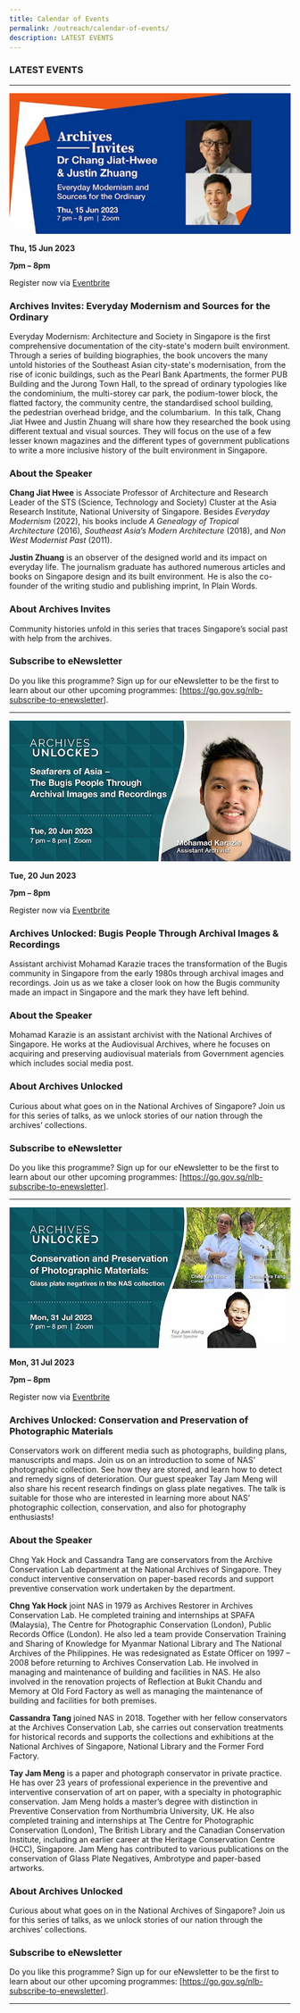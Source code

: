 ```yaml
---
title: Calendar of Events
permalink: /outreach/calendar-of-events/
description: LATEST EVENTS
---
```

### LATEST EVENTS
__________________________________________________________
![](/images/Calendar%20of%20Events/ai%20talk%20by%20dr%20chang%20jiat-hwee%20&%20justin%20zhuang%20-%2015%20jun%202023_eventbrite%20web%20banner.jpg)

**Thu, 15 Jun 2023**

**7pm – 8pm**

Register now via [Eventbrite](https://www.eventbrite.sg/e/archives-invites-everyday-modernism-and-sources-for-the-ordinary-tickets-615467197957)

### Archives Invites: Everyday Modernism and Sources for the Ordinary

Everyday Modernism: Architecture and Society in Singapore is the first comprehensive documentation of the city-state's modern built environment. Through a series of building biographies, the book uncovers the many untold histories of the Southeast Asian city-state's modernisation, from the rise of iconic buildings, such as the Pearl Bank Apartments, the former PUB Building and the Jurong Town Hall, to the spread of ordinary typologies like the condominium, the multi-storey car park, the podium-tower block, the flatted factory, the community centre, the standardised school building, the pedestrian overhead bridge, and the columbarium.  In this talk, Chang Jiat Hwee and Justin Zhuang will share how they researched the book using different textual and visual sources. They will focus on the use of a few lesser known magazines and the different types of government publications to write a more inclusive history of the built environment in Singapore.

### About the Speaker
**Chang Jiat Hwee** is Associate Professor of Architecture and Research Leader of the STS (Science, Technology and Society) Cluster at the Asia Research Institute, National University of Singapore. Besides _Everyday Modernism_ (2022), his books include _A Genealogy of Tropical Architecture_ (2016), _Southeast Asia’s Modern Architecture_ (2018), and _Non West Modernist Past_ (2011).

**Justin Zhuang** is an observer of the designed world and its impact on everyday life. The journalism graduate has authored numerous articles and books on Singapore design and its built environment. He is also the co-founder of the writing studio and publishing imprint, In Plain Words.

### About Archives Invites
Community histories unfold in this series that traces Singapore’s social past with help from the archives.

### Subscribe to eNewsletter
Do you like this programme? Sign up for our eNewsletter to be the first to learn about our other upcoming programmes: [https://go.gov.sg/nlb-subscribe-to-enewsletter].
__________________________________________________________
![](/images/Calendar%20of%20Events/eventbrite%20banner%20au%2020%20jun%202023.jpg)

**Tue, 20 Jun 2023**

**7pm – 8pm**

Register now via [Eventbrite](https://www.eventbrite.sg/e/archives-unlocked-bugis-people-through-archival-images-recordings-tickets-621626641017)

### Archives Unlocked: Bugis People Through Archival Images & Recordings

Assistant archivist Mohamad Karazie traces the transformation of the Bugis community in Singapore from the early 1980s through archival images and recordings. Join us as we take a closer look on how the Bugis community made an impact in Singapore and the mark they have left behind.

### About the Speaker
Mohamad Karazie is an assistant archivist with the National Archives of Singapore. He works at the Audiovisual Archives, where he focuses on acquiring and preserving audiovisual materials from Government agencies which includes social media post.

### About Archives Unlocked
Curious about what goes on in the National Archives of Singapore? Join us for this series of talks, as we unlock stories of our nation through the archives’ collections.

### Subscribe to eNewsletter
Do you like this programme? Sign up for our eNewsletter to be the first to learn about our other upcoming programmes: [https://go.gov.sg/nlb-subscribe-to-enewsletter].
__________________________________________________________
![](/images/Calendar%20of%20Events/eventbrite%20banner%20au%2031%20jul%202023.jpg)

**Mon, 31 Jul 2023**

**7pm – 8pm**

Register now via [Eventbrite](https://www.eventbrite.sg/e/archives-unlocked-conservation-and-preservation-of-photographic-materials-tickets-652660193207)

### Archives Unlocked: Conservation and Preservation of Photographic Materials

Conservators work on different media such as photographs, building plans, manuscripts and maps. Join us on an introduction to some of NAS’ photographic collection. See how they are stored, and learn how to detect and remedy signs of deterioration. Our guest speaker Tay Jam Meng will also share his recent research findings on glass plate negatives. The talk is suitable for those who are interested in learning more about NAS’ photographic collection, conservation, and also for photography enthusiasts!

### About the Speaker
Chng Yak Hock and Cassandra Tang are conservators from the Archive Conservation Lab department at the National Archives of Singapore. They conduct interventive conservation on paper-based records and support preventive conservation work undertaken by the department.

**Chng Yak Hock** joint NAS in 1979 as Archives Restorer in Archives Conservation Lab. He completed training and internships at SPAFA (Malaysia), The Centre for Photographic Conservation (London), Public Records Office (London). He also led a team provide Conservation Training and Sharing of Knowledge for Myanmar National Library and The National Archives of the Philippines. He was redesignated as Estate Officer on 1997 – 2008 before returning to Archives Conservation Lab. He involved in managing and maintenance of building and facilities in NAS. He also involved in the renovation projects of Reflection at Bukit Chandu and Memory at Old Ford Factory as well as managing the maintenance of building and facilities for both premises.

**Cassandra Tang** joined NAS in 2018. Together with her fellow conservators at the Archives Conservation Lab, she carries out conservation treatments for historical records and supports the collections and exhibitions at the National Archives of Singapore, National Library and the Former Ford Factory.

**Tay Jam Meng** is a paper and photograph conservator in private practice. He has over 23 years of professional experience in the preventive and interventive conservation of art on paper, with a specialty in photographic conservation. Jam Meng holds a master’s degree with distinction in Preventive Conservation from Northumbria University, UK. He also completed training and internships at The Centre for Photographic Conservation (London), The British Library and the Canadian Conservation Institute, including an earlier career at the Heritage Conservation Centre (HCC), Singapore. Jam Meng has contributed to various publications on the conservation of Glass Plate Negatives, Ambrotype and paper-based artworks.

### About Archives Unlocked
Curious about what goes on in the National Archives of Singapore? Join us for this series of talks, as we unlock stories of our nation through the archives’ collections.

### Subscribe to eNewsletter
Do you like this programme? Sign up for our eNewsletter to be the first to learn about our other upcoming programmes: [https://go.gov.sg/nlb-subscribe-to-enewsletter].
__________________________________________________________